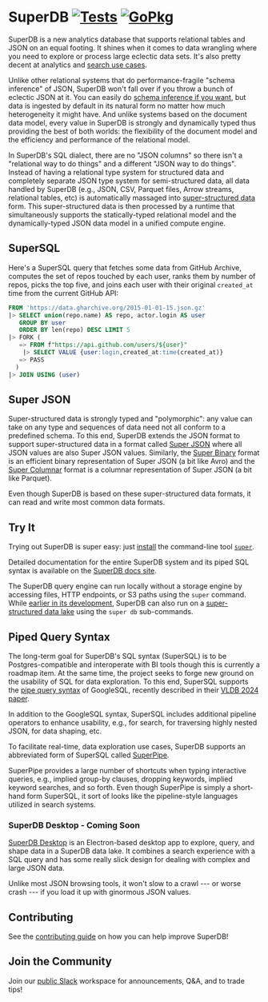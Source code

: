 # SuperDB [![Tests][tests-img]][tests] [![GoPkg][gopkg-img]][gopkg]

SuperDB is a new analytics database that supports relational tables and JSON 
on an equal footing.  It shines when it comes to data wrangling where
you need to explore or process large eclectic data sets.  It's also pretty
decent at analytics and
[search use cases](https://zed.brimdata.io/docs/language/search-expressions).

Unlike other relational systems that do performance-fragile "schema inference" of JSON,
SuperDB won't fall over if you throw a bunch of eclectic JSON at it.
You can easily do
[schema inference if you want](https://zed.brimdata.io/docs/language/operators/fuse),
but data is ingested by default in its natural form no matter how much heterogeneity
it might have.  And unlike systems based on the document data model,
every value in SuperDB is strongly and dynamically typed thus providing the
best of both worlds: the flexibility of the document model and
the efficiency and performance of the relational model.

In SuperDB's SQL dialect, there are no "JSON columns" so there isn't a "relational
way to do things" and a different "JSON way to do things".  Instead of having
a relational type system for structured data and completely separate JSON type
system for semi-structured data,
all data handled by SuperDB (e.g., JSON, CSV, Parquet files, Arrow streams, relational tables, etc) is automatically massaged into
[super-structured data](https://zed.brimdata.io/docs/formats/#2-zed-a-super-structured-pattern)
form.  This super-structured data is then processed by a runtime that simultaneously
supports the statically-typed relational model and the dynamically-typed 
JSON data model in a unified compute engine.

## SuperSQL

Here's a SuperSQL query that fetches some data from GitHub Archive,
computes the set of repos touched by each user, ranks them by number of repos,
picks the top five, and joins each user with their original `created_at` time
from the current GitHub API:

```sql
FROM 'https://data.gharchive.org/2015-01-01-15.json.gz'
|> SELECT union(repo.name) AS repo, actor.login AS user
   GROUP BY user
   ORDER BY len(repo) DESC LIMIT 5
|> FORK (
   => FROM f"https://api.github.com/users/${user}" 
    |> SELECT VALUE {user:login,created_at:time(created_at)}
   => PASS
  )
|> JOIN USING (user)
```

## Super JSON

Super-structured data is strongly typed and "polymorphic": any value can take on any type 
and sequences of data need not all conform to a predefined schema.  To this end,
SuperDB extends the JSON format to support super-structured data in a format called
[Super JSON](https://zed.brimdata.io/docs/formats/zson) where all JSON values 
are also Super JSON values.  Similarly,
the [Super Binary](https://zed.brimdata.io/docs/formats/zng) format is an efficient
binary representation of Super JSON (a bit like Avro) and the
[Super Columnar](https://zed.brimdata.io/docs/formats/vng) format is a columnar
representation of Super JSON (a bit like Parquet).

Even though SuperDB is based on these super-structured data formats, it can read and write
most common data formats.

## Try It

Trying out SuperDB is super easy: just [install](https://zed.brimdata.io/docs/#getting-started)
the command-line tool [`super`](https://zed.brimdata.io/docs/commands/zq/).

Detailed documentation for the entire SuperDB system and its piped SQL syntax
is available on the [SuperDB docs site](https://zed.brimdata.io/docs).

The SuperDB query engine can run locally without a storage engine by accessing
files, HTTP endpoints, or S3 paths using the `super` command. While
[earlier in its development](https://zed.brimdata.io/docs/commands/zed/#status),
SuperDB can also run on a
[super-structured data lake](https://zed.brimdata.io/docs/commands/zed/#the-lake-model)
using the `super db` sub-commands.

## Piped Query Syntax

The long-term goal for SuperDB's SQL syntax (SuperSQL) is to be Postgres-compatible and interoperate 
with BI tools though this is currently a roadmap item.  At the same time, the project
seeks to forge new ground on the usability of SQL for data exploration.  To this end,
SuperSQL supports the
[pipe query syntax](https://github.com/google/zetasql/blob/master/docs/pipe-syntax.md)
of GoogleSQL, recently described in their
[VLDB 2024 paper](https://research.google/pubs/sql-has-problems-we-can-fix-them-pipe-syntax-in-sql/).

In addition to the GoogleSQL syntax, SuperSQL includes additional pipeline 
operators to enhance usability, e.g., for search, for traversing 
highly nested JSON, for data shaping, etc.

To facilitate real-time, data exploration use cases,
SuperDB supports an abbreviated form of SuperSQL called
[SuperPipe](https://zed.brimdata.io/docs/language).

SuperPipe provides a large number of shortcuts when typing interactive 
queries, e.g., implied group-by clauses, dropping keywords,
implied keyword searches, and so forth.  Even though SuperPipe is simply
a short-hand form SuperSQL, it sort of looks like the pipeline-style
languages utilized in search systems.

### SuperDB Desktop - Coming Soon

[SuperDB Desktop](https://github.com/brimdata/zui) is an Electron-based
desktop app to explore, query, and shape data in a SuperDB data lake.
It combines a search experience with a SQL query and has some really slick
design for dealing with complex and large JSON data.

Unlike most JSON browsing tools, it won't slow to a crawl --- or worse crash ---
if you load it up with ginormous JSON values.

## Contributing

See the [contributing guide](CONTRIBUTING.md) on how you can help improve SuperDB!

## Join the Community

Join our [public Slack](https://www.brimdata.io/join-slack/) workspace for announcements, Q&A, and to trade tips!

[tests-img]: https://github.com/brimdata/super/workflows/Tests/badge.svg
[tests]: https://github.com/brimdata/super/actions?query=workflow%3ATests
[gopkg-img]: https://pkg.go.dev/badge/github.com/brimdata/super
[gopkg]: https://pkg.go.dev/github.com/brimdata/super

